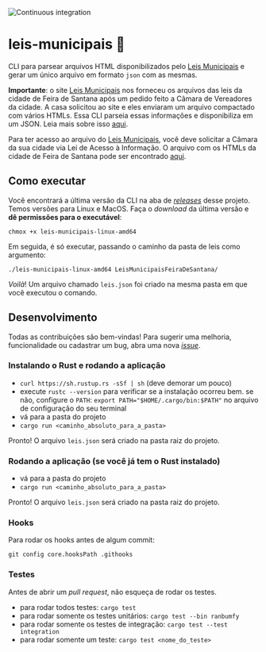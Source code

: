![Continuous integration](https://github.com/DadosAbertosDeFeira/leis-municipais/workflows/Continuous%20integration/badge.svg)

# leis-municipais 📖

CLI para parsear arquivos HTML disponibilizados pelo [Leis Municipais](https://www.leismunicipais.com.br)
e gerar um único arquivo em formato `json` com as mesmas.

**Importante**: o site [Leis Municipais](https://www.leismunicipais.com.br) nos forneceu os arquivos das
leis da cidade de Feira de Santana após um pedido feito a Câmara de Vereadores da cidade.
A casa solicitou ao site e eles enviaram um arquivo compactado com vários HTMLs. Essa CLI
parseia essas informações e disponibiliza em um JSON. Leia mais sobre isso [aqui](https://medium.com/@dadosabertosdefeira/acessando-todas-as-leis-do-leismunicipais-com-br-235c6719fecf).

Para ter acesso ao arquivo do [Leis Municipais](https://www.leismunicipais.com.br), você deve solicitar
a Câmara da sua cidade via Lei de Acesso à Informação. O arquivo com os HTMLs da cidade de Feira
de Santana pode ser encontrado [aqui](https://drive.google.com/open?id=1TRFx3bMMT7y5IDQ_DkgMVXHG_MLva133).

## Como executar

Você encontrará a última versão da CLI na aba de [_releases_](https://github.com/DadosAbertosDeFeira/leis-municipais/releases) desse projeto.
Temos versões para Linux e MacOS. Faça o _download_ da última versão e
**dê permissões para o executável**:

```
chmox +x leis-municipais-linux-amd64
```

Em seguida, é só executar, passando o caminho da pasta de leis como argumento:

```
./leis-municipais-linux-amd64 LeisMunicipaisFeiraDeSantana/
```

_Voilà_! Um arquivo chamado `leis.json` foi criado na mesma pasta em que você
executou o comando.

## Desenvolvimento

Todas as contribuições são bem-vindas! Para sugerir uma melhoria, funcionalidade ou cadastrar
um bug, abra uma nova [_issue_](https://github.com/DadosAbertosDeFeira/leis-municipais/issues).

### Instalando o Rust e rodando a aplicação

* `curl https://sh.rustup.rs -sSf | sh` (deve demorar um pouco)
* execute `rustc --version` para verificar se a instalação ocorreu bem. se não,
configure o `PATH`: `export PATH="$HOME/.cargo/bin:$PATH"` no arquivo de configuração do seu
terminal
* vá para a pasta do projeto
* `cargo run <caminho_absoluto_para_a_pasta>`

Pronto! O arquivo `leis.json` será criado na pasta raiz do projeto.

### Rodando a aplicação (se você já tem o Rust instalado)

* vá para a pasta do projeto
* `cargo run <caminho_absoluto_para_a_pasta>`

Pronto! O arquivo `leis.json` será criado na pasta raiz do projeto.

### Hooks

Para rodar os hooks antes de algum commit:

`git config core.hooksPath .githooks`

### Testes

Antes de abrir um _pull request_, não esqueça de rodar os testes.

* para rodar todos testes: `cargo test`
* para rodar somente os testes unitários: `cargo test --bin ranbumfy`
* para rodar somente os testes de integração: `cargo test --test integration`
* para rodar somente um teste: `cargo test <nome_do_teste>`
